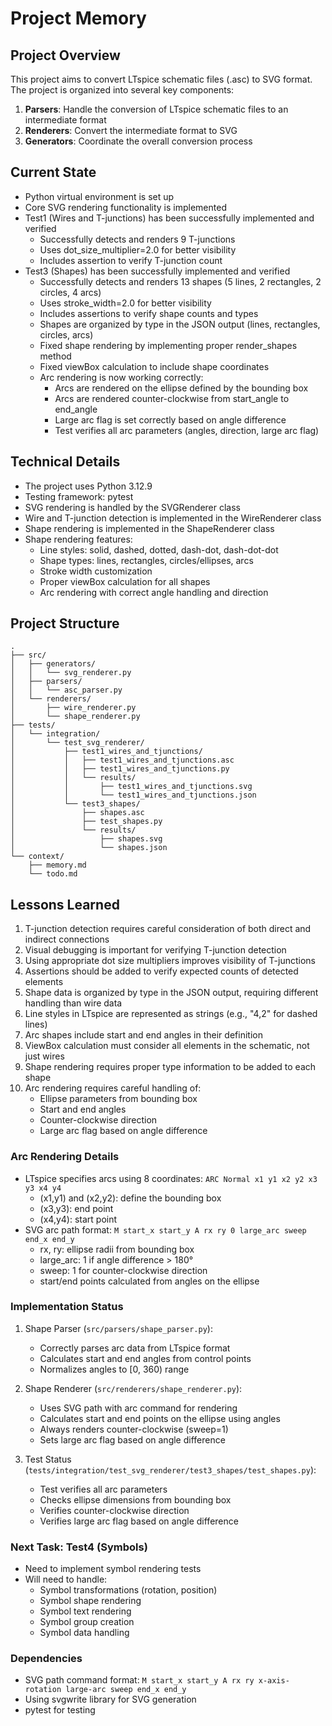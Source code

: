 # Project Memory

## Project Overview
This project aims to convert LTspice schematic files (.asc) to SVG format. The project is organized into several key components:

1. **Parsers**: Handle the conversion of LTspice schematic files to an intermediate format
2. **Renderers**: Convert the intermediate format to SVG
3. **Generators**: Coordinate the overall conversion process

## Current State
- Python virtual environment is set up
- Core SVG rendering functionality is implemented
- Test1 (Wires and T-junctions) has been successfully implemented and verified
  - Successfully detects and renders 9 T-junctions
  - Uses dot_size_multiplier=2.0 for better visibility
  - Includes assertion to verify T-junction count
- Test3 (Shapes) has been successfully implemented and verified
  - Successfully detects and renders 13 shapes (5 lines, 2 rectangles, 2 circles, 4 arcs)
  - Uses stroke_width=2.0 for better visibility
  - Includes assertions to verify shape counts and types
  - Shapes are organized by type in the JSON output (lines, rectangles, circles, arcs)
  - Fixed shape rendering by implementing proper render_shapes method
  - Fixed viewBox calculation to include shape coordinates
  - Arc rendering is now working correctly:
    - Arcs are rendered on the ellipse defined by the bounding box
    - Arcs are rendered counter-clockwise from start_angle to end_angle
    - Large arc flag is set correctly based on angle difference
    - Test verifies all arc parameters (angles, direction, large arc flag)

## Technical Details
- The project uses Python 3.12.9
- Testing framework: pytest
- SVG rendering is handled by the SVGRenderer class
- Wire and T-junction detection is implemented in the WireRenderer class
- Shape rendering is implemented in the ShapeRenderer class
- Shape rendering features:
  - Line styles: solid, dashed, dotted, dash-dot, dash-dot-dot
  - Shape types: lines, rectangles, circles/ellipses, arcs
  - Stroke width customization
  - Proper viewBox calculation for all shapes
  - Arc rendering with correct angle handling and direction

## Project Structure
```
.
├── src/
│   ├── generators/
│   │   └── svg_renderer.py
│   ├── parsers/
│   │   └── asc_parser.py
│   └── renderers/
│       ├── wire_renderer.py
│       └── shape_renderer.py
├── tests/
│   └── integration/
│       └── test_svg_renderer/
│           ├── test1_wires_and_tjunctions/
│           │   ├── test1_wires_and_tjunctions.asc
│           │   ├── test1_wires_and_tjunctions.py
│           │   └── results/
│           │       ├── test1_wires_and_tjunctions.svg
│           │       └── test1_wires_and_tjunctions.json
│           └── test3_shapes/
│               ├── shapes.asc
│               ├── test_shapes.py
│               └── results/
│                   ├── shapes.svg
│                   └── shapes.json
└── context/
    ├── memory.md
    └── todo.md
```

## Lessons Learned
1. T-junction detection requires careful consideration of both direct and indirect connections
2. Visual debugging is important for verifying T-junction detection
3. Using appropriate dot size multipliers improves visibility of T-junctions
4. Assertions should be added to verify expected counts of detected elements
5. Shape data is organized by type in the JSON output, requiring different handling than wire data
6. Line styles in LTspice are represented as strings (e.g., "4,2" for dashed lines)
7. Arc shapes include start and end angles in their definition
8. ViewBox calculation must consider all elements in the schematic, not just wires
9. Shape rendering requires proper type information to be added to each shape
10. Arc rendering requires careful handling of:
    - Ellipse parameters from bounding box
    - Start and end angles
    - Counter-clockwise direction
    - Large arc flag based on angle difference

### Arc Rendering Details
- LTspice specifies arcs using 8 coordinates: `ARC Normal x1 y1 x2 y2 x3 y3 x4 y4`
  - (x1,y1) and (x2,y2): define the bounding box
  - (x3,y3): end point
  - (x4,y4): start point
- SVG arc path format: `M start_x start_y A rx ry 0 large_arc sweep end_x end_y`
  - rx, ry: ellipse radii from bounding box
  - large_arc: 1 if angle difference > 180°
  - sweep: 1 for counter-clockwise direction
  - start/end points calculated from angles on the ellipse

### Implementation Status
1. Shape Parser (`src/parsers/shape_parser.py`):
   - Correctly parses arc data from LTspice format
   - Calculates start and end angles from control points
   - Normalizes angles to [0, 360) range

2. Shape Renderer (`src/renderers/shape_renderer.py`):
   - Uses SVG path with arc command for rendering
   - Calculates start and end points on the ellipse using angles
   - Always renders counter-clockwise (sweep=1)
   - Sets large arc flag based on angle difference

3. Test Status (`tests/integration/test_svg_renderer/test3_shapes/test_shapes.py`):
   - Test verifies all arc parameters
   - Checks ellipse dimensions from bounding box
   - Verifies counter-clockwise direction
   - Verifies large arc flag based on angle difference

### Next Task: Test4 (Symbols)
- Need to implement symbol rendering tests
- Will need to handle:
  - Symbol transformations (rotation, position)
  - Symbol shape rendering
  - Symbol text rendering
  - Symbol group creation
  - Symbol data handling

### Dependencies
- SVG path command format: `M start_x start_y A rx ry x-axis-rotation large-arc sweep end_x end_y`
- Using svgwrite library for SVG generation
- pytest for testing